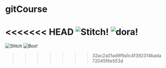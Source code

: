 # gitCourse
<<<<<<< HEAD
![Stitch](https://media.giphy.com/media/6eXhlvH8s1hYY/giphy.gif)!
![dora](https://media.giphy.com/media/4NrWuucrAOu0U/giphy.gif)!
=======
![Stitch](https://media.giphy.com/media/6eXhlvH8s1hYY/giphy.gif)
![Boo!](https://media.giphy.com/media/NWg7M1VlT101W/giphy.gif)
>>>>>>> 32ac2a01ad9f9a1c4f392314bada72045f6e553d
